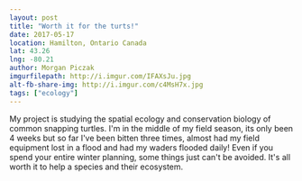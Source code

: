 ```yaml
---
layout: post
title: "Worth it for the turts!"
date: 2017-05-17
location: Hamilton, Ontario Canada
lat: 43.26
lng: -80.21
author: Morgan Piczak
imgurfilepath: http://i.imgur.com/IFAXsJu.jpg
alt-fb-share-img: http://i.imgur.com/c4MsH7x.jpg
tags: ["ecology"]
---
```

	
	
My project is studying the spatial ecology and conservation biology of common snapping turtles. I'm in the middle of my field season, its only been 4 weeks but so far I've been bitten three times, almost had my field equipment lost in a flood and had my waders flooded daily! Even if you spend your entire winter planning, some things just can't be avoided. It's all worth it to help a species and their ecosystem.